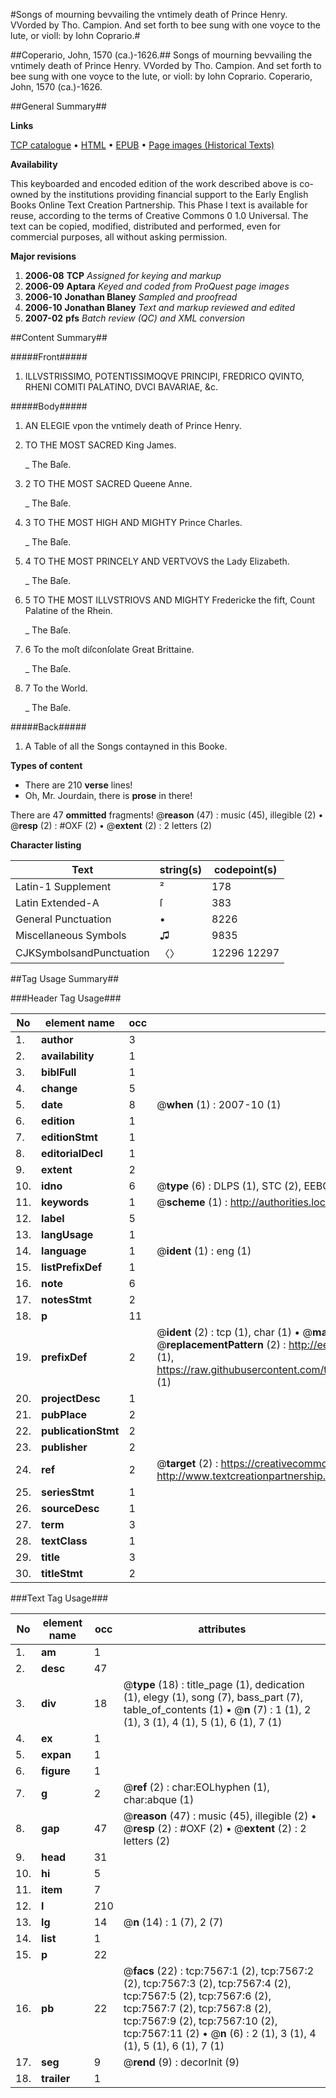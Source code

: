 #Songs of mourning bevvailing the vntimely death of Prince Henry. VVorded by Tho. Campion. And set forth to bee sung with one voyce to the lute, or violl: by Iohn Coprario.#

##Coperario, John, 1570 (ca.)-1626.##
Songs of mourning bevvailing the vntimely death of Prince Henry. VVorded by Tho. Campion. And set forth to bee sung with one voyce to the lute, or violl: by Iohn Coprario.
Coperario, John, 1570 (ca.)-1626.

##General Summary##

**Links**

[TCP catalogue](http://www.ota.ox.ac.uk/tcp/)  • 
[HTML](http://tei.it.ox.ac.uk/tcp/Texts-HTML/free/A17/A17880.html)  • 
[EPUB](http://tei.it.ox.ac.uk/tcp/Texts-EPUB/free/A17/A17880.epub) • 
[Page images (Historical Texts)](https://data.historicaltexts.jisc.ac.uk/view?pubId=eebo-99842872e&pageId=eebo-99842872e-7567-1)

**Availability**

This keyboarded and encoded edition of the
	       work described above is co-owned by the institutions
	       providing financial support to the Early English Books
	       Online Text Creation Partnership. This Phase I text is
	       available for reuse, according to the terms of Creative
	       Commons 0 1.0 Universal. The text can be copied,
	       modified, distributed and performed, even for
	       commercial purposes, all without asking permission.

**Major revisions**

1. __2006-08__ __TCP__ *Assigned for keying and markup*
1. __2006-09__ __Aptara__ *Keyed and coded from ProQuest page images*
1. __2006-10__ __Jonathan Blaney__ *Sampled and proofread*
1. __2006-10__ __Jonathan Blaney__ *Text and markup reviewed and edited*
1. __2007-02__ __pfs__ *Batch review (QC) and XML conversion*

##Content Summary##

#####Front#####

1. ILLVSTRISSIMO,
POTENTISSIMOQVE PRINCIPI,
FREDRICO QVINTO, RHENI
COMITI PALATINO, DVCI BAVARIAE, &c.

#####Body#####

1. AN ELEGIE
vpon the vntimely death of
Prince Henry.

1. TO THE MOST SACRED
King James.

    _ The Baſe.

1. 2 TO THE MOST SACRED
Queene Anne.

    _ The Baſe.

1. 3 TO THE MOST HIGH AND MIGHTY
Prince Charles.

    _ The Baſe.

1. 4 TO THE MOST PRINCELY AND VERTVOVS
the Lady Elizabeth.

    _ The Baſe.

1. 5 TO THE MOST ILLVSTRIOVS AND MIGHTY
Fredericke the fift, Count Palatine of the Rhein.

    _ The Baſe.

1. 6 To the moſt diſconſolate
Great Brittaine.

    _ The Baſe.

1. 7 To the World.

    _ The Baſe.

#####Back#####

1. A Table of all the Songs contayned in
this Booke.

**Types of content**

  * There are 210 **verse** lines!
  * Oh, Mr. Jourdain, there is **prose** in there!

There are 47 **ommitted** fragments! 
 @__reason__ (47) : music (45), illegible (2)  •  @__resp__ (2) : #OXF (2)  •  @__extent__ (2) : 2 letters (2)

**Character listing**


|Text|string(s)|codepoint(s)|
|---|---|---|
|Latin-1 Supplement|²|178|
|Latin Extended-A|ſ|383|
|General Punctuation|•|8226|
|Miscellaneous Symbols|♫|9835|
|CJKSymbolsandPunctuation|〈〉|12296 12297|

##Tag Usage Summary##

###Header Tag Usage###

|No|element name|occ|attributes|
|---|---|---|---|
|1.|__author__|3||
|2.|__availability__|1||
|3.|__biblFull__|1||
|4.|__change__|5||
|5.|__date__|8| @__when__ (1) : 2007-10 (1)|
|6.|__edition__|1||
|7.|__editionStmt__|1||
|8.|__editorialDecl__|1||
|9.|__extent__|2||
|10.|__idno__|6| @__type__ (6) : DLPS (1), STC (2), EEBO-CITATION (1), PROQUEST (1), VID (1)|
|11.|__keywords__|1| @__scheme__ (1) : http://authorities.loc.gov/ (1)|
|12.|__label__|5||
|13.|__langUsage__|1||
|14.|__language__|1| @__ident__ (1) : eng (1)|
|15.|__listPrefixDef__|1||
|16.|__note__|6||
|17.|__notesStmt__|2||
|18.|__p__|11||
|19.|__prefixDef__|2| @__ident__ (2) : tcp (1), char (1)  •  @__matchPattern__ (2) : ([0-9\-]+):([0-9IVX]+) (1), (.+) (1)  •  @__replacementPattern__ (2) : http://eebo.chadwyck.com/downloadtiff?vid=$1&page=$2 (1), https://raw.githubusercontent.com/textcreationpartnership/Texts/master/tcpchars.xml#$1 (1)|
|20.|__projectDesc__|1||
|21.|__pubPlace__|2||
|22.|__publicationStmt__|2||
|23.|__publisher__|2||
|24.|__ref__|2| @__target__ (2) : https://creativecommons.org/publicdomain/zero/1.0/ (1), http://www.textcreationpartnership.org/docs/. (1)|
|25.|__seriesStmt__|1||
|26.|__sourceDesc__|1||
|27.|__term__|3||
|28.|__textClass__|1||
|29.|__title__|3||
|30.|__titleStmt__|2||


###Text Tag Usage###

|No|element name|occ|attributes|
|---|---|---|---|
|1.|__am__|1||
|2.|__desc__|47||
|3.|__div__|18| @__type__ (18) : title_page (1), dedication (1), elegy (1), song (7), bass_part (7), table_of_contents (1)  •  @__n__ (7) : 1 (1), 2 (1), 3 (1), 4 (1), 5 (1), 6 (1), 7 (1)|
|4.|__ex__|1||
|5.|__expan__|1||
|6.|__figure__|1||
|7.|__g__|2| @__ref__ (2) : char:EOLhyphen (1), char:abque (1)|
|8.|__gap__|47| @__reason__ (47) : music (45), illegible (2)  •  @__resp__ (2) : #OXF (2)  •  @__extent__ (2) : 2 letters (2)|
|9.|__head__|31||
|10.|__hi__|5||
|11.|__item__|7||
|12.|__l__|210||
|13.|__lg__|14| @__n__ (14) : 1 (7), 2 (7)|
|14.|__list__|1||
|15.|__p__|22||
|16.|__pb__|22| @__facs__ (22) : tcp:7567:1 (2), tcp:7567:2 (2), tcp:7567:3 (2), tcp:7567:4 (2), tcp:7567:5 (2), tcp:7567:6 (2), tcp:7567:7 (2), tcp:7567:8 (2), tcp:7567:9 (2), tcp:7567:10 (2), tcp:7567:11 (2)  •  @__n__ (6) : 2 (1), 3 (1), 4 (1), 5 (1), 6 (1), 7 (1)|
|17.|__seg__|9| @__rend__ (9) : decorInit (9)|
|18.|__trailer__|1||
